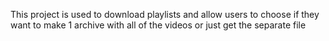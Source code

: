 This project is used to download playlists and allow users to choose if they want to make 1 archive with all of the videos or just get the separate file 